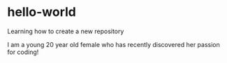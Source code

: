 # hello-world
Learning how to create a new repository

I am a young 20 year old female who has recently discovered her passion for coding!
